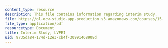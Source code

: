 ```yaml
---
content_type: resource
description: This file contains information regarding interim study.
file: https://ol-ocw-studio-app-production.s3.amazonaws.com/courses/15-s07-globalhealth-lab-spring-2013/9735da84174d12e3cb4f30991468908d_MIT15_S07S13_inte_stu_lvp.pdf
file_type: application/pdf
resourcetype: Document
title: Interim Study, LVPEI
uid: 9735da84-174d-12e3-cb4f-30991468908d
---
```


